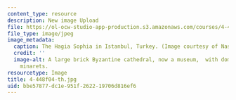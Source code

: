 ```yaml
---
content_type: resource
description: New image Upload
file: https://ol-ocw-studio-app-production.s3.amazonaws.com/courses/4-448-analysis-of-historic-structures-fall-2004/bbe57877dc1e951f262219706d816ef6_4-448f04-th.jpg
file_type: image/jpeg
image_metadata:
  caption: The Hagia Sophia in Istanbul, Turkey. (Image courtesy of Nasser Rabbat.)
  credit: ''
  image-alt: A large brick Byzantine cathedral, now a museum,  with dome and four
    minarets.
resourcetype: Image
title: 4-448f04-th.jpg
uid: bbe57877-dc1e-951f-2622-19706d816ef6
---
```

